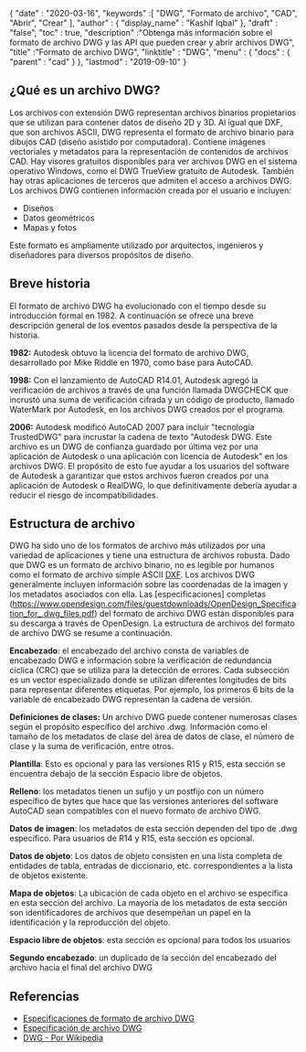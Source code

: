 {
  "date" : "2020-03-16",
  "keywords" :[ "DWG", "Formato de archivo", "CAD", "Abrir", "Crear" ],
  "author" : {
    "display_name" : "Kashif Iqbal"
},
  "draft" : "false",
  "toc" : true,
  "description" :"Obtenga más información sobre el formato de archivo DWG y las API que pueden crear y abrir archivos DWG",
  "title" :"Formato de archivo DWG",
  "linktitle" : "DWG",
  "menu" : {
    "docs" : {
      "parent" : "cad"
}
},
  "lastmod" : "2019-09-10"
}

## ¿Qué es un archivo DWG?

Los archivos con extensión DWG representan archivos binarios propietarios que se utilizan para contener datos de diseño 2D y 3D. Al igual que DXF, que son archivos ASCII, DWG representa el formato de archivo binario para dibujos CAD (diseño asistido por computadora). Contiene imágenes vectoriales y metadatos para la representación de contenidos de archivos CAD. Hay visores gratuitos disponibles para ver archivos DWG en el sistema operativo Windows, como el DWG TrueView gratuito de Autodesk. También hay otras aplicaciones de terceros que admiten el acceso a archivos DWG. Los archivos DWG contienen información creada por el usuario e incluyen:

* Diseños
* Datos geométricos
* Mapas y fotos

Este formato es ampliamente utilizado por arquitectos, ingenieros y diseñadores para diversos propósitos de diseño.

## Breve historia ##

El formato de archivo DWG ha evolucionado con el tiempo desde su introducción formal en 1982. A continuación se ofrece una breve descripción general de los eventos pasados desde la perspectiva de la historia.

**1982:** Autodesk obtuvo la licencia del formato de archivo DWG, desarrollado por Mike Riddle en 1970, como base para AutoCAD.

**1998:** Con el lanzamiento de AutoCAD R14.01, Autodesk agregó la verificación de archivos a través de una función llamada DWGCHECK que incrustó una suma de verificación cifrada y un código de producto, llamado WaterMark por Autodesk, en los archivos DWG creados por el programa.

**2006:** Autodesk modificó AutoCAD 2007 para incluir "tecnología TrustedDWG" para incrustar la cadena de texto "Autodesk DWG. Este archivo es un DWG de confianza guardado por última vez por una aplicación de Autodesk o una aplicación con licencia de Autodesk" en los archivos DWG. El propósito de esto fue ayudar a los usuarios del software de Autodesk a garantizar que estos archivos fueron creados por una aplicación de Autodesk o RealDWG, lo que definitivamente debería ayudar a reducir el riesgo de incompatibilidades.

## Estructura de archivo ##

DWG ha sido uno de los formatos de archivo más utilizados por una variedad de aplicaciones y tiene una estructura de archivos robusta. Dado que DWG es un formato de archivo binario, no es legible por humanos como el formato de archivo simple ASCII [DXF](/es/cad/dxf/). Los archivos DWG generalmente incluyen información sobre las coordenadas de la imagen y los metadatos asociados con ella. Las [especificaciones] completas (https://www.opendesign.com/files/guestdownloads/OpenDesign_Specification_for_.dwg_files.pdf) del formato de archivo DWG están disponibles para su descarga a través de OpenDesign. La estructura de archivos del formato de archivo DWG se resume a continuación.

**Encabezado**: el encabezado del archivo consta de variables de encabezado DWG e información sobre la verificación de redundancia cíclica (CRC) que se utiliza para la detección de errores. Cada subsección es un vector especializado donde se utilizan diferentes longitudes de bits para representar diferentes etiquetas. Por ejemplo, los primeros 6 bits de la variable de encabezado DWG representan la cadena de versión.

**Definiciones de clases:** Un archivo DWG puede contener numerosas clases según el propósito específico del archivo .dwg. Información como el tamaño de los metadatos de clase del área de datos de clase, el número de clase y la suma de verificación, entre otros.

**Plantilla**: Esto es opcional y para las versiones R15 y R15, esta sección se encuentra debajo de la sección Espacio libre de objetos.

**Relleno**: los metadatos tienen un sufijo y un postfijo con un número específico de bytes que hace que las versiones anteriores del software AutoCAD sean compatibles con el nuevo formato de archivo DWG.

**Datos de imagen**: los metadatos de esta sección dependen del tipo de .dwg específico. Para usuarios de R14 y R15, esta sección es opcional.

**Datos de objeto**: Los datos de objeto consisten en una lista completa de entidades de tabla, entradas de diccionario, etc. correspondientes a la lista de objetos existente.

**Mapa de objetos**: La ubicación de cada objeto en el archivo se especifica en esta sección del archivo. La mayoría de los metadatos de esta sección son identificadores de archivos que desempeñan un papel en la identificación y la reproducción del objeto.

**Espacio libre de objetos**: esta sección es opcional para todos los usuarios

**Segundo encabezado**: un duplicado de la sección del encabezado del archivo hacia el final del archivo DWG

## Referencias ##

* [Especificaciones de formato de archivo DWG](https://www.opendesign.com/files/guestdownloads/OpenDesign_Specification_for_.dwg_files.pdf)
* [Especificación de archivo DWG](https://www.scan2cad.com/blog/dwg/file-spec/)
* [DWG - Por Wikipedia](https://en.wikipedia.org/wiki/.dwg)

